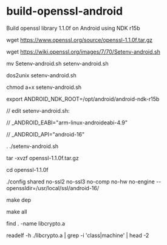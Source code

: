 # build-openssl-android
Build openssl library 1.1.0f on Android using NDK r15b

wget https://www.openssl.org/source/openssl-1.1.0f.tar.gz

wget https://wiki.openssl.org/images/7/70/Setenv-android.sh

mv Setenv-android.sh setenv-android.sh

dos2unix setenv-android.sh

chmod a+x setenv-android.sh

export ANDROID_NDK_ROOT=/opt/android/android-ndk-r15b

// edit setenv-android.sh:

// _ANDROID_EABI="arm-linux-androideabi-4.9"

// _ANDROID_API="android-16"

. ./setenv-android.sh

tar -xvzf openssl-1.1.0f.tar.gz 

cd openssl-1.1.0f

./config shared no-ssl2 no-ssl3 no-comp no-hw no-engine --openssldir=/usr/local/ssl/android-16/

make dep

make all

find . -name libcrypto.a

readelf -h ./libcrypto.a | grep -i 'class\|machine' | head -2

